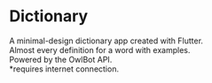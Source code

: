 # Dictionary

A minimal-design dictionary app created with Flutter.<br/>
Almost every definition for a word
with examples.<br/>
Powered by the OwlBot API.
<br/>
*requires internet connection.
